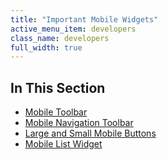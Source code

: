 ```yaml
---
title: "Important Mobile Widgets"
active_menu_item: developers
class_name: developers
full_width: true
---
```



## In This Section

 - [Mobile Toolbar](/developers/documentation/product-guide/advanced-important-widgets/important-mobile-widgets/mobile-toolbar)
 - [Mobile Navigation Toolbar](/developers/documentation/product-guide/advanced-important-widgets/important-mobile-widgets/mobile-navigation-toolbar)
 - [Large and Small Mobile Buttons](/developers/documentation/product-guide/advanced-important-widgets/important-mobile-widgets/large-and-small-mobile-buttons)
 - [Mobile List Widget](/developers/documentation/product-guide/advanced-important-widgets/important-mobile-widgets/mobile-list-widget/)
